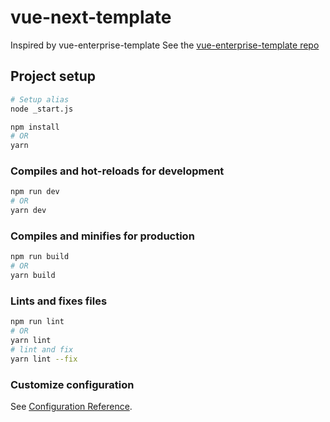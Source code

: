 # vue-next-template

Inspired by vue-enterprise-template
See the [vue-enterprise-template repo](https://github.com/chrisvfritz/vue-enterprise-boilerplate)

## Project setup

``` bash
# Setup alias
node _start.js

npm install
# OR
yarn
```

### Compiles and hot-reloads for development

``` bash
npm run dev
# OR
yarn dev
```

### Compiles and minifies for production

``` bash
npm run build
# OR
yarn build
```

### Lints and fixes files

``` bash
npm run lint
# OR
yarn lint
# lint and fix
yarn lint --fix
```

### Customize configuration

See [Configuration Reference](https://cli.vuejs.org/config/).
